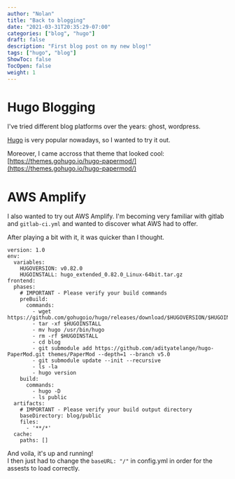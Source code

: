 ```yaml
---
author: "Nolan"
title: "Back to blogging"
date: "2021-03-31T20:35:29-07:00"
categories: ["blog", "hugo"]
draft: false
description: "First blog post on my new blog!"
tags: ["hugo", "blog"]
ShowToc: false
TocOpen: false
weight: 1
---
```



# Hugo Blogging

I've tried different blog platforms over the years: ghost, wordpress.

[Hugo](https://gohugo.io/) is very popular nowadays, so I wanted to try it out.

Moreover, I came accross that theme that looked cool: [https://themes.gohugo.io/hugo-papermod/](https://themes.gohugo.io/hugo-papermod/)

# AWS Amplify

I also wanted to try out AWS Amplify.
I'm becoming very familiar with gitlab and `gitlab-ci.yml` and wanted to discover what AWS had to offer.

After playing a bit with it, it was quicker than I thought.

```
version: 1.0
env:
  variables:
    HUGOVERSION: v0.82.0
    HUGOINSTALL: hugo_extended_0.82.0_Linux-64bit.tar.gz
frontend:
  phases:
    # IMPORTANT - Please verify your build commands
    preBuild:
      commands:
        - wget https://github.com/gohugoio/hugo/releases/download/$HUGOVERSION/$HUGOINSTALL
        - tar -xf $HUGOINSTALL
        - mv hugo /usr/bin/hugo
        - rm -rf $HUGOINSTALL
        - cd blog
        - git submodule add https://github.com/adityatelange/hugo-PaperMod.git themes/PaperMod --depth=1 --branch v5.0
        - git submodule update --init --recursive
        - ls -la
        - hugo version
    build:
      commands:
        - hugo -D
        - ls public
  artifacts:
    # IMPORTANT - Please verify your build output directory
    baseDirectory: blog/public
    files:
      - '**/*'
  cache:
    paths: []
```

And voila, it's up and running!  
I then just had to change the `baseURL: "/"` in config.yml in order for the assests to load correctly.
